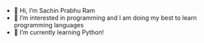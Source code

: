 - 👋 Hi, I’m Sachin Prabhu Ram
 - 👀 I’m interested in programming and I am doing my best to learn programming languages
 - 🌱 I’m currently learning Python!

<!---
sachin121103/sachin121103 is a ✨ special ✨ repository because its `README.md` (this file) appears on your GitHub profile.
You can click the Preview link to take a look at your changes.
--->
